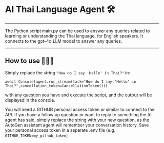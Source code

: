# AI Thai Language Agent 🛠️

---

The Python script main.py can be used to answer any queries related to learning or understanding the Thai language, for English speakers. It connects to the gpt-4o LLM model to answer any queries.   

---

## How to use 🚀🚀🚀


Simply replace the string `"How do I say 'Hello' in Thai?"` in:

`await Console(agent.run_stream(task="How do I say 'Hello' in Thai?",cancellation_token=CancellationToken()))`

with any question you have and execute the script, and the output will be displayed in the console.


You will need a GITHUB personal access token or similar to connect to the API. If you have a follow up question or want to reply to something the AI agent has said, simply replace the string with your new question, as the AutoGen assistant agent will remember your conversation history. Save your personal access token in a separate .env file (e.g. `GITHUB_TOKEN=my_github_token`) 

